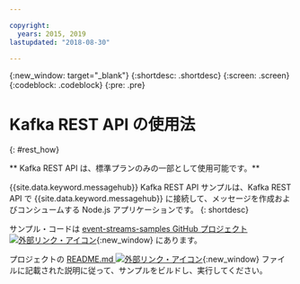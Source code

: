 ```yaml
---

copyright:
  years: 2015, 2019
lastupdated: "2018-08-30"

---
```


{:new_window: target="_blank"}
{:shortdesc: .shortdesc}
{:screen: .screen}
{:codeblock: .codeblock}
{:pre: .pre}

# Kafka REST API の使用法
{: #rest_how}

<!-- info moved to eventstreams025.md because of doc app changes -->
** Kafka REST API は、標準プランのみの一部として使用可能です。**
<br/>

<!-- 21/06/18 - commenting out until content ready
## To do: examples
{: notoc}

## To do: supported parameters
{: notoc}

## How to use, download, and set up the Kafka REST API sample
{: #rest_sample notoc}
-->

{{site.data.keyword.messagehub}} Kafka REST API サンプルは、Kafka REST API で {{site.data.keyword.messagehub}} に接続して、メッセージを作成およびコンシュームする Node.js アプリケーションです。
{: shortdesc}

サンプル・コードは [event-streams-samples GitHub プロジェクト ![外部リンク・アイコン](../../icons/launch-glyph.svg "外部リンク・アイコン")](https://github.com/ibm-messaging/event-streams-samples/tree/master/kafka-nodejs-console-sample){:new_window} にあります。

プロジェクトの [README.md ![外部リンク・アイコン](../../icons/launch-glyph.svg "外部リンク・アイコン")](https://github.com/ibm-messaging/event-streams-samples/tree/master/kafka-nodejs-console-sample){:new_window} ファイルに記載された説明に従って、サンプルをビルドし、実行してください。

<!-- 
Comment from Andrew
New topic.

    Instructions for getting started, with links for more info
    Simple send and receive URLs with example output
    We need detail about the supported parameters
-->

